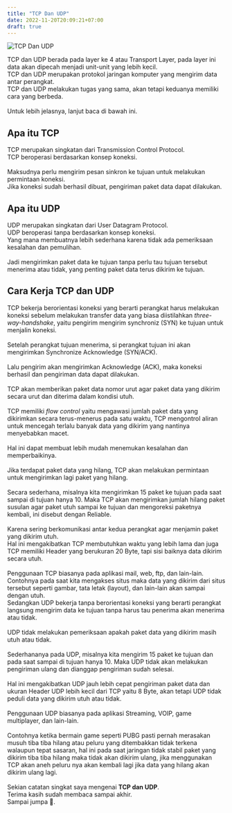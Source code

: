 ```yaml
---
title: "TCP Dan UDP"
date: 2022-11-20T20:09:21+07:00
draft: true
---
```

![TCP Dan UDP](/img/networking/tcp-dan-udp/0.png "TCP Dan UDP")

TCP dan UDP berada pada layer ke 4 atau Transport Layer, pada layer ini data akan dipecah menjadi unit-unit yang lebih kecil.
\
TCP dan UDP merupakan protokol jaringan komputer yang mengirim data antar perangkat.  
TCP dan UDP melakukan tugas yang sama, akan tetapi keduanya memiliki cara yang berbeda.  
\
Untuk lebih jelasnya, lanjut baca di bawah ini.  

## Apa itu TCP

TCP merupakan singkatan dari Transmission Control Protocol.  
TCP beroperasi berdasarkan konsep koneksi.  
\
Maksudnya perlu mengirim pesan sinkron ke tujuan untuk melakukan permintaan koneksi.  
Jika koneksi sudah berhasil dibuat, pengiriman paket data dapat dilakukan.

## Apa itu UDP
UDP merupakan singkatan dari User Datagram Protocol.  
UDP beroperasi tanpa berdasarkan konsep koneksi.  
Yang mana membuatnya lebih sederhana karena tidak ada pemeriksaan kesalahan dan pemulihan.  
\
Jadi mengirimkan paket data ke tujuan tanpa perlu tau tujuan tersebut menerima atau tidak, yang penting paket data terus dikirim ke tujuan.

## Cara Kerja TCP dan UDP

TCP bekerja berorientasi koneksi yang berarti perangkat harus melakukan koneksi sebelum melakukan transfer data yang biasa diistilahkan *three-way-handshake*, yaitu pengirim mengirim synchroniz (SYN) ke tujuan untuk menjalin koneksi.  
\
Setelah perangkat tujuan menerima, si perangkat tujuan ini akan mengirimkan Synchronize Acknowledge (SYN/ACK).  
\
Lalu pengirim akan mengirimkan Acknowledge (ACK), maka koneksi berhasil dan pengiriman data dapat dilakukan.  
\
TCP akan memberikan paket data nomor urut agar paket data yang dikirim secara urut dan diterima dalam kondisi utuh.  
\
TCP memiliki *flow control* yaitu mengawasi jumlah paket data yang dikirimkan secara terus-menerus pada satu waktu, TCP mengontrol aliran untuk mencegah terlalu banyak data yang dikirim yang nantinya menyebabkan macet.  
\
Hal ini dapat membuat lebih mudah menemukan kesalahan dan memperbaikinya.  
\
Jika terdapat paket data yang hilang, TCP akan melakukan permintaan untuk mengirimkan lagi paket yang hilang.  
\
Secara sederhana, misalnya kita mengirimkan 15 paket ke tujuan pada saat sampai di tujuan hanya 10. Maka TCP akan mengirimkan jumlah hilang paket susulan agar paket utuh sampai ke tujuan dan mengoreksi paketnya kembali, ini disebut dengan Reliable.  
\
Karena sering berkomunikasi antar kedua perangkat agar menjamin paket yang dikirim utuh.  
Hal ini mengakibatkan TCP membutuhkan waktu yang lebih lama dan juga TCP memiliki Header yang berukuran 20 Byte, tapi sisi baiknya data dikirim secara utuh.  
\
Penggunaan TCP biasanya pada aplikasi mail, web, ftp, dan lain-lain. Contohnya pada saat kita mengakses situs maka data yang dikirim dari situs tersebut seperti gambar, tata letak (layout), dan lain-lain akan sampai dengan utuh.
\
Sedangkan UDP bekerja tanpa berorientasi koneksi yang berarti perangkat langsung mengirim data ke tujuan tanpa harus tau penerima akan menerima atau tidak.  
\
UDP tidak melakukan pemeriksaan apakah paket data yang dikirim masih utuh atau tidak.  
\
Sederhananya pada UDP, misalnya kita mengirim 15 paket ke tujuan dan pada saat sampai di tujuan hanya 10. Maka UDP tidak akan melakukan pengiriman ulang dan dianggap pengiriman sudah selesai.  
\
Hal ini mengakibatkan UDP jauh lebih cepat pengiriman paket data dan ukuran Header UDP lebih kecil dari TCP yaitu 8 Byte, akan tetapi UDP tidak peduli data yang dikirim utuh atau tidak.  
\
Penggunaan UDP biasanya pada aplikasi Streaming, VOIP, game multiplayer, dan lain-lain.  
\
Contohnya ketika bermain game seperti PUBG pasti pernah merasakan musuh tiba tiba hilang atau peluru yang ditembakkan tidak terkena walaupun tepat sasaran, hal ini pada saat jaringan tidak stabil paket yang dikirim tiba tiba hilang maka tidak akan dikirim ulang, jika menggunakan TCP akan aneh peluru nya akan kembali lagi jika data yang hilang akan dikirim ulang lagi.  
\
Sekian catatan singkat saya mengenai **TCP dan UDP**.  
Terima kasih sudah membaca sampai akhir.  
Sampai jumpa :wave:.